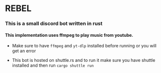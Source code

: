 # REBEL

### This is a small discord bot written in rust

#### This implementation uses ffmpeg to play music from youtube. 

* Make sure to have `ffmpeg` and `yt-dlp` installed before running or you will get an error

* This bot is hosted on shuttle.rs and to run it make sure you have shuttle installed and then run `cargo shuttle run`